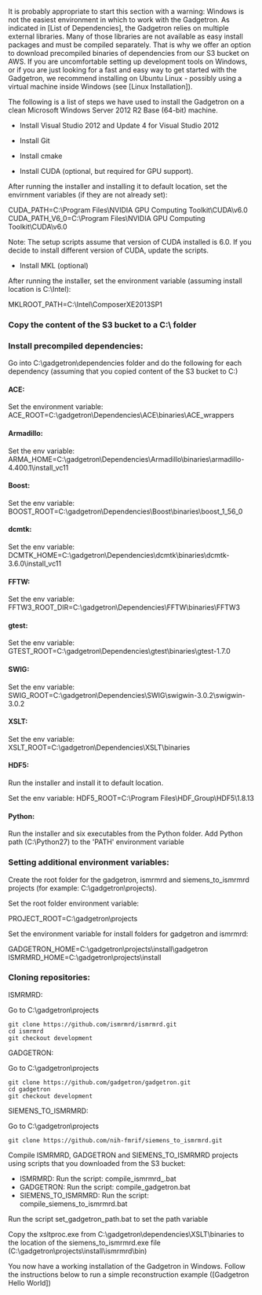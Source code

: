 It is probably appropriate to start this section with a warning: Windows is not the easiest environment in which to work with the Gadgetron. As indicated in [List of Dependencies], the Gadgetron relies on multiple external libraries. Many of those libraries are not available as easy install packages and must be compiled separately. That is why we offer an option to download precompiled binaries of dependencies from our S3 bucket on AWS. If you are uncomfortable setting up development tools on Windows, or if you are just looking for a fast and easy way to get started with the Gadgetron, we recommend installing on Ubuntu Linux - possibly using a virtual machine inside Windows (see [Linux Installation]).

The following is a list of steps we have used to install the Gadgetron on a clean Microsoft Windows Server 2012 R2 Base (64-bit) machine. 

- Install Visual Studio 2012 and Update 4 for Visual Studio 2012

- Install Git

- Install cmake

- Install CUDA (optional, but required for GPU support).

After running the installer and installing it to default location,
set the envirnment variables (if they are not already set):

CUDA_PATH=C:\Program Files\NVIDIA GPU Computing Toolkit\CUDA\v6.0
CUDA_PATH_V6_0=C:\Program Files\NVIDIA GPU Computing Toolkit\CUDA\v6.0

Note: The setup scripts assume that version of CUDA installed is 6.0. If you decide to install different version of CUDA, update the scripts.

- Install MKL (optional)

After running the installer, set the environment variable (assuming install location is C:\Intel):

MKLROOT_PATH=C:\Intel\ComposerXE2013SP1


### Copy the content of the S3 bucket to a C:\ folder

### Install precompiled dependencies:

Go into C:\gadgetron\dependencies folder and do the following for each dependency (assuming that you copied content of the S3 bucket to C:\)

#### ACE:

Set the environment variable: ACE_ROOT=C:\gadgetron\Dependencies\ACE\binaries\ACE_wrappers

#### Armadillo:

Set the env variable: ARMA_HOME=C:\gadgetron\Dependencies\Armadillo\binaries\armadillo-4.400.1\install_vc11

#### Boost:

Set the env variable: BOOST_ROOT=C:\gadgetron\Dependencies\Boost\binaries\boost_1_56_0

#### dcmtk:

Set the env variable: DCMTK_HOME=C:\gadgetron\Dependencies\dcmtk\binaries\dcmtk-3.6.0\install_vc11

#### FFTW:

Set the env variable: FFTW3_ROOT_DIR=C:\gadgetron\Dependencies\FFTW\binaries\FFTW3

#### gtest:

Set the env variable: GTEST_ROOT=C:\gadgetron\Dependencies\gtest\binaries\gtest-1.7.0

#### SWIG:

Set the env variable: SWIG_ROOT=C:\gadgetron\Dependencies\SWIG\swigwin-3.0.2\swigwin-3.0.2

#### XSLT:

Set the env variable: XSLT_ROOT=C:\gadgetron\Dependencies\XSLT\binaries

#### HDF5:

Run the installer and install it to default location.

Set the env variable: HDF5_ROOT=C:\Program Files\HDF_Group\HDF5\1.8.13

#### Python:

Run the installer and six executables from the Python folder.
Add Python path (C:\Python27) to the 'PATH' environment variable


### Setting additional environment variables:

Create the root folder for the gadgetron, ismrmrd and siemens_to_ismrmrd projects 
(for example: C:\gadgetron\projects).

Set the root folder environment variable:
 
PROJECT_ROOT=C:\gadgetron\projects

Set the environment variable for install folders for gadgetron and ismrmrd:

GADGETRON_HOME=C:\gadgetron\projects\install\gadgetron
ISMRMRD_HOME=C:\gadgetron\projects\install

### Cloning repositories:

ISMRMRD:

Go to C:\gadgetron\projects
```
git clone https://github.com/ismrmrd/ismrmrd.git
cd ismrmrd
git checkout development
```
GADGETRON:

Go to C:\gadgetron\projects
```
git clone https://github.com/gadgetron/gadgetron.git
cd gadgetron
git checkout development
```
SIEMENS_TO_ISMRMRD:

Go to C:\gadgetron\projects
```
git clone https://github.com/nih-fmrif/siemens_to_ismrmrd.git
```
Compile ISMRMRD, GADGETRON and SIEMENS_TO_ISMRMRD projects using scripts that you downloaded from the S3 bucket:
- ISMRMRD: Run the script: compile_ismrmrd_.bat
- GADGETRON: Run the script: compile_gadgetron.bat
- SIEMENS_TO_ISMRMRD: Run the script: compile_siemens_to_ismrmrd.bat

Run the script set_gadgetron_path.bat to set the path variable

Copy the xsltproc.exe from C:\gadgetron\dependencies\XSLT\binaries to the location of the siemens_to_ismrmrd.exe file (C:\gadgetron\projects\install\ismrmrd\bin)

You now have a working installation of the Gadgetron in Windows. Follow the instructions below to run a simple reconstruction example ([Gadgetron Hello World])